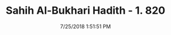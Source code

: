 ---
title        : "Sahih Al-Bukhari Hadith - 1. 820"
date         : 7/25/2018 1:51:51 PM
draft        : false
type         : "hadith"
layout       : "hadith"
BookCode     : "SHB"
VolumeNumber : "1"
HadithNumber : "820"
categories  :  ["Prayer Characteristics-Ablution for boys"]
tags  :  ["Ibn Abbas"]
---